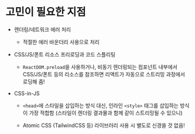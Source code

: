 ---
---

# 고민이 필요한 지점

<v-clicks>

- 렌더링/네트워크 에러 처리

  - 적절한 에러 바운더리 사용으로 처리

- CSS/JS/폰트 리소스 프리로딩과 코드 스플리팅

  - `ReactDOM.preload`을 사용하거나, 비동기 렌더링되는 컴포넌트 내부에서 CSS/JS/폰트 등의 리소스를 참조하면 리액트가 자동으로 스트리밍 과정에서 로딩해 줌!

- CSS-in-JS

  - `<head>`에 스타일을 삽입하는 방식 대신, 인라인 `<style>` 태그를 삽입하는 방식이 가장 적합함
  (스타일이 렌더링 결과물과 함께 같이 스트리밍될 수 있으니)

  - Atomic CSS (TailwindCSS 등) 라이브러리 사용 시 별도로 신경쓸 것 없음!

</v-clicks>
